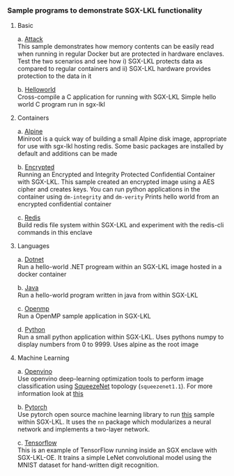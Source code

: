 ### Sample programs to demonstrate SGX-LKL functionality

1. Basic
   
   a. [Attack](basic/attack) \
        This sample demonstrates how memory contents can be easily read when running in regular Docker but are protected in hardware enclaves.
        Test the two scenarios and see how i) SGX-LKL protects data as compared to regular containers and ii) SGX-LKL hardware provides protection to the data in it

   b. [Helloworld](basic/helloworld) \
        Cross-compile a C application for running with SGX-LKL
        Simple hello world C program run in sgx-lkl
    
2. Containers
   
    a. [Alpine](containers/alpine) \
        Miniroot is a quick way of building a small Alpine disk image, appropriate for use with sgx-lkl hosting redis.
        Some basic packages are installed by default and additions can be made
    
    b. [Encrypted](containers/encrypted) \
        Running an Encrypted and Integrity Protected Confidential Container with SGX-LKL. This sample created an encrypted image using a AES cipher and creates keys. You can run python applications in the container using `dm-integrity` and `dm-verity`
        Prints hello world from an encrypted confidential container

    c. [Redis](containers/redis) \
        Build redis file system within SGX-LKL and experiment with the redis-cli commands in this enclave 

1. Languages
   
    a. [Dotnet](languages/dotnet) \
        Run a hello-world .NET progream within an SGX-LKL image hosted in a docker container

    b. [Java](languages/java) \
        Run a hello-world program written in java from within SGX-LKL

    c. [Openmp](languages/openmp) \
        Run a OpenMP sample application in SGX-LKL

    d. [Python](languages/python) \
        Run a small python application within SGX-LKL. Uses pythons numpy to display numbers from 0 to 9999. Uses alpine as the root image

2. Machine Learning
   
    a. [Openvino](ml/openvino) \
        Use openvino deep-learning optimization tools to perform image classification using [SqueezeNet](https://arxiv.org/abs/1602.07360) topology (`squeezenet1.1`). For more information look at [this](ml/openvino/app/public_models/squeezenet1.md)

    b. [Pytorch](ml/pytorch) \
        Use pytorch open source machine learning library to run [this](ml/pytorch/app/sample.py) sample within SGX-LKL. It uses the `nn` package which modularizes a neural network and implements a two-layer network. 

    c. [Tensorflow](ml/tensorflow) \
        This is an example of TensorFlow running inside an SGX enclave with SGX-LKL-OE. It trains a simple LeNet convolutional model using the MNIST dataset for hand-written digit recognition.
